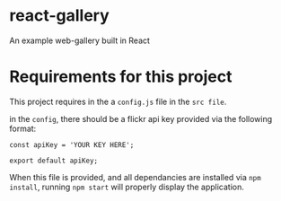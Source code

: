 # react-gallery
An example web-gallery built in React

# Requirements for this project

This project requires in the a `config.js` file in the `src file`.

in the `config`, there should be a flickr api key provided via the following format:

```
const apiKey = 'YOUR KEY HERE';

export default apiKey;
```

When this file is provided, and all dependancies are installed via `npm install`, running `npm start` will properly display the application.
